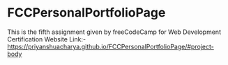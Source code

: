# FCCPersonalPortfolioPage
This is the fifth assignment given by freeCodeCamp for Web Development Certification
Website Link:- https://priyanshuacharya.github.io/FCCPersonalPortfolioPage/#project-body
